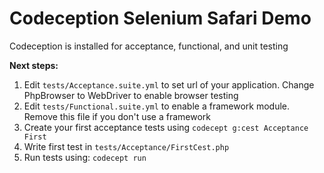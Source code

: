 # Codeception Selenium Safari Demo

Codeception is installed for acceptance, functional, and unit testing

**Next steps:**

1. Edit `tests/Acceptance.suite.yml` to set url of your application. Change PhpBrowser to WebDriver to enable browser testing
2. Edit `tests/Functional.suite.yml` to enable a framework module. Remove this file if you don't use a framework
3. Create your first acceptance tests using `codecept g:cest Acceptance First`
4. Write first test in `tests/Acceptance/FirstCest.php`
5. Run tests using: `codecept run`
